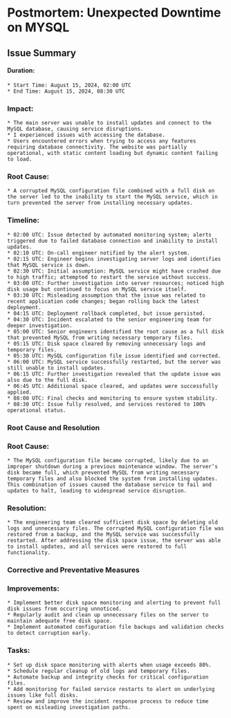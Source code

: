 # Postmortem: Unexpected Downtime on MYSQL

## Issue Summary

#### Duration:

    * Start Time: August 15, 2024, 02:00 UTC
    * End Time: August 15, 2024, 08:30 UTC

### Impact:
    * The main server was unable to install updates and connect to the MySQL database, causing service disruptions.
    * I experienced issues with accessing the database.
    * Users encountered errors when trying to access any features requiring database connectivity. The website was partially operational, with static content loading but dynamic content failing to load.

### Root Cause:
    * A corrupted MySQL configuration file combined with a full disk on the server led to the inability to start the MySQL service, which in turn prevented the server from installing necessary updates.

### Timeline:
    * 02:00 UTC: Issue detected by automated monitoring system; alerts triggered due to failed database connection and inability to install updates.
    * 02:10 UTC: On-call engineer notified by the alert system.
    * 02:15 UTC: Engineer begins investigating server logs and identifies that MySQL service is down.
    * 02:30 UTC: Initial assumption: MySQL service might have crashed due to high traffic; attempted to restart the service without success.
    * 03:00 UTC: Further investigation into server resources; noticed high disk usage but continued to focus on MySQL service itself.
    * 03:30 UTC: Misleading assumption that the issue was related to recent application code changes; began rolling back the latest deployment.
    * 04:15 UTC: Deployment rollback completed, but issue persisted.
    * 04:30 UTC: Incident escalated to the senior engineering team for deeper investigation.
    * 05:00 UTC: Senior engineers identified the root cause as a full disk that prevented MySQL from writing necessary temporary files.
    * 05:15 UTC: Disk space cleared by removing unnecessary logs and temporary files.
    * 05:30 UTC: MySQL configuration file issue identified and corrected.
    * 06:00 UTC: MySQL service successfully restarted, but the server was still unable to install updates.
    * 06:15 UTC: Further investigation revealed that the update issue was also due to the full disk.
    * 06:45 UTC: Additional space cleared, and updates were successfully applied.
    * 08:00 UTC: Final checks and monitoring to ensure system stability.
    * 08:30 UTC: Issue fully resolved, and services restored to 100% operational status.

### Root Cause and Resolution
### Root Cause:
    * The MySQL configuration file became corrupted, likely due to an improper shutdown during a previous maintenance window. The server’s disk became full, which prevented MySQL from writing necessary temporary files and also blocked the system from installing updates. This combination of issues caused the database service to fail and updates to halt, leading to widespread service disruption.

### Resolution:
    * The engineering team cleared sufficient disk space by deleting old logs and unnecessary files. The corrupted MySQL configuration file was restored from a backup, and the MySQL service was successfully restarted. After addressing the disk space issue, the server was able to install updates, and all services were restored to full functionality.

### Corrective and Preventative Measures
### Improvements:
    * Implement better disk space monitoring and alerting to prevent full disk issues from occurring unnoticed.
    * Regularly audit and clean up unnecessary files on the server to maintain adequate free disk space.
    * Implement automated configuration file backups and validation checks to detect corruption early.

### Tasks:
    * Set up disk space monitoring with alerts when usage exceeds 80%.
    * Schedule regular cleanup of old logs and temporary files.
    * Automate backup and integrity checks for critical configuration files.
    * Add monitoring for failed service restarts to alert on underlying issues like full disks.
    * Review and improve the incident response process to reduce time spent on misleading investigation paths.